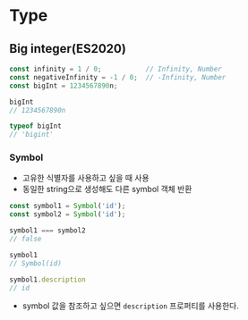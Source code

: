 # Type

## Big integer(ES2020)

```js
const infinity = 1 / 0;           // Infinity, Number
const negativeInfinity = -1 / 0;  // -Infinity, Number
const bigInt = 1234567890n;

bigInt
// 1234567890n

typeof bigInt
// 'bigint'
```

### Symbol

- 고유한 식별자를 사용하고 싶을 때 사용
- 동일한 string으로 생성해도 다른 symbol 객체 반환

```js
const symbol1 = Symbol('id');
const symbol2 = Symbol('id');

symbol1 === symbol2
// false

symbol1
// Symbol(id)

symbol1.description
// id
```

- symbol 값을 참조하고 싶으면 `description` 프로퍼티를 사용한다.
